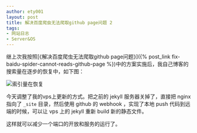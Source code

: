 ```yaml
---
author: ety001
layout: post
title: 解决百度爬虫无法爬取github page问题 2
tags:
- 网站日志
- Server&OS
---
```


继上次我按照[《解决百度爬虫无法爬取github page问题》]({% post_link fix-baidu-spider-cannot-reads-github-page %})中的方案实施后，我自己博客的搜索量在逐步的恢复中，如下图：

![索引量在恢复](/upload/20151223/index-quote.png)

今天调整了我的vps上更新的方式。把之前的 jekyll 服务器关掉了，直接把 nginx 指向了 ```_site``` 目录，然后使用 github 的 webhook ，实现了本地 push 代码到远端的时候，可以让 vps 上的 jekyll 重新 build 新的静态文件。

这样就可以减少一个端口的开放和服务的运行了。
